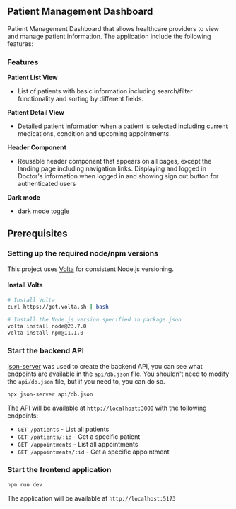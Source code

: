 ## Patient Management Dashboard
Patient Management Dashboard that allows healthcare providers to view and manage patient information. The application include the following features:

### Features

**Patient List View**

- List of patients with basic information including search/filter functionality and sorting by different fields.
 

**Patient Detail View**
- Detailed patient information when a patient is selected including current medications, condition and upcoming appointments.

**Header Component** 
- Reusable header component that appears on all pages, except the landing page including navigation links. Displaying and logged in Doctor's information when logged in and showing sign out button for authenticated users


**Dark mode** 
- dark mode toggle


## Prerequisites

### Setting up the required node/npm versions

This project uses [Volta](https://volta.sh/) for consistent Node.js versioning. 

#### Install Volta
```bash
# Install Volta
curl https://get.volta.sh | bash

# Install the Node.js version specified in package.json
volta install node@23.7.0
volta install npm@11.1.0
```

### Start the backend API
[json-server](https://github.com/typicode/json-server) was used to create the backend API, you can see what endpoints are available in the `api/db.json` file. You shouldn't need to modify the `api/db.json` file, but if you need to, you can do so.
```bash
npx json-server api/db.json
```

The API will be available at `http://localhost:3000` with the following endpoints:
- `GET /patients` - List all patients
- `GET /patients/:id` - Get a specific patient
- `GET /appointments` - List all appointments
- `GET /appointments/:id` - Get a specific appointment

### Start the frontend application
```bash
npm run dev
```

The application will be available at `http://localhost:5173`

